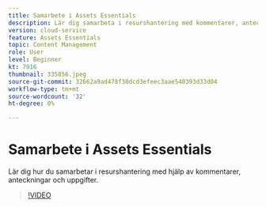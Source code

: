 ```yaml
---
title: Samarbete i Assets Essentials
description: Lär dig samarbeta i resurshantering med kommentarer, anteckningar och uppgifter.
version: cloud-service
feature: Assets Essentials
topic: Content Management
role: User
level: Beginner
kt: 7916
thumbnail: 335856.jpeg
source-git-commit: 32662a9ad478f30dcd3efeec3aae540393d33d04
workflow-type: tm+mt
source-wordcount: '32'
ht-degree: 0%

---
```



# Samarbete i Assets Essentials

Lär dig hur du samarbetar i resurshantering med hjälp av kommentarer, anteckningar och uppgifter.

>[!VIDEO](https://video.tv.adobe.com/v/335856/?quality=12&learn=on)
